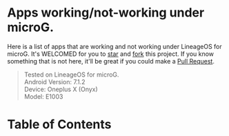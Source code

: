 # Apps working/not-working under microG.
Here is a list of apps that are working and not working under LineageOS for microG. It's WELCOMED for you to [star](https://github.com/prasadkumar013/apps_under_microG/stargazers) and [fork](https://github.com/prasadkumar013/apps_under_microG/network) this project. If you know something that is not here, it'll be great if you could make a [Pull Request](https://github.com/prasadkumar013/apps_under_microG/pulls).

> Tested on LineageOS for microG.  
> Android Version: 7.1.2  
> Device: Oneplus X (Onyx)  
> Model: E1003  

# Table of Contents

